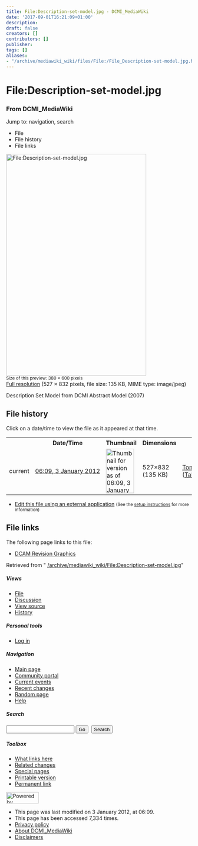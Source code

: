 ```yaml
---
title: File:Description-set-model.jpg - DCMI_MediaWiki
date: '2017-09-01T16:21:09+01:00'
description: 
draft: false
creators: []
contributors: []
publisher: 
tags: []
aliases:
- "/archive/mediawiki_wiki/files/File:/File_Description-set-model.jpg.html"
---
```


<a id="top"></a>
# File:Description-set-model.jpg

### From DCMI\_MediaWiki

Jump to: navigation, search
<!-- start content -->
- File
- File history
- File links

 [<img alt="File:Description-set-model.jpg" src="/images/4/43/Description-set-model.jpg" width="380" height="600">](/archive/mediawiki_wiki/files/Description-set-model.jpg)  
<small>Size of this preview: 380 × 600 pixels</small>  
 [Full resolution](/images/4/43/Description-set-model.jpg)‎ (527 × 832 pixels, file size: 135 KB, MIME type: image/jpeg)

Description Set Model from DCMI Abstract Model (2007)

<!-- 
NewPP limit report
Preprocessor node count: 1/1000000
Post-expand include size: 0/2097152 bytes
Template argument size: 0/2097152 bytes
Expensive parser function count: 0/100
-->
## File history

Click on a date/time to view the file as it appeared at that time.

<table class="wikitable filehistory">
  <tr>
    <td></td>
    <th>Date/Time</th>
    <th>Thumbnail</th>
    <th>Dimensions</th>
    <th>User</th>
    <th>Comment</th>
  </tr>
  <tr>
    <td>current</td>
    <td class="filehistory-selected" style="white-space: nowrap;"><a href="/archive/mediawiki_wiki/files/Description-set-model.jpg">06:09, 3 January 2012</a></td>
    <td><a href="/images/4/43/Description-set-model.jpg"><img alt="Thumbnail for version as of 06:09, 3 January 2012" src="/images/4/43/Description-set-model.jpg" width="76" height="120"></a></td>
    <td>527×832 <span style="white-space: nowrap;">(135 KB)</span>
    </td>
    <td>
      <a href="/index.php/User:TomBaker" title="User:TomBaker" class="mw-userlink">TomBaker</a> <span style="white-space: nowrap;"> <span class="mw-usertoollinks">(<a href="/index.php?title=User_talk:TomBaker&amp;action=edit&amp;redlink=1" class="new" title="User talk:TomBaker (page does not exist)">Talk</a> | <a href="/index.php/Special:Contributions/TomBaker" title="Special:Contributions/TomBaker">contribs</a>)</span></span>
    </td>
    <td> <span class="comment">(Description Set Model from DCMI Abstract Model (2007))</span>
    </td>
  </tr>
</table>

  

- [Edit this file using an external application](/index.php?title=File:Description-set-model.jpg&action=edit&externaledit=true&mode=file "File:Description-set-model.jpg") <small>(See the <a href="http://www.mediawiki.org/wiki/Manual:External_editors" class="external text" rel="nofollow">setup instructions</a> for more information)</small>

## File links

The following page links to this file:

- [DCAM Revision Graphics](/index.php/DCAM_Revision_Graphics "DCAM Revision Graphics")

Retrieved from " [/archive/mediawiki_wiki/File:Description-set-model.jpg](/archive/mediawiki_wiki/files/File:/File:Description-set-model.jpg.html)"

<!-- end content -->

##### Views

- [File](/archive/mediawiki_wiki/files/File:/File:Description-set-model.jpg.html "View the file page [c]")
- [Discussion](/index.php?title=File_talk:Description-set-model.jpg&action=edit&redlink=1 "Discussion about the content page [t]")
- [View source](/index.php?title=File:Description-set-model.jpg&action=edit "This page is protected.
You can view its source [e]")
- [History](/index.php?title=File:Description-set-model.jpg&action=history "Past revisions of this page [h]")

##### Personal tools

- [Log in](/index.php?title=Special:UserLogin&returnto=File:Description-set-model.jpg "You are encouraged to log in; however, it is not mandatory [o]")

<script type="text/javascript"> if (window.isMSIE55) fixalpha(); </script>

##### Navigation

- [Main page](/index.php/Main_Page "Visit the main page [z]")
- [Community portal](/index.php/DCMI_MediaWiki:Community_portal "About the project, what you can do, where to find things")
- [Current events](/index.php/DCMI_MediaWiki:Current_events "Find background information on current events")
- [Recent changes](/index.php/Special:RecentChanges "The list of recent changes in the wiki [r]")
- [Random page](/index.php/Special:Random "Load a random page [x]")
- [Help](/index.php/Help:Contents "The place to find out")

##### <label for="searchInput">Search</label>

<form action="/index.php" id="searchform">
				<input type="hidden" name="title" value="Special:Search">
				<input id="searchInput" title="Search DCMI_MediaWiki" accesskey="f" type="search" name="search">
				<input type="submit" name="go" class="searchButton" id="searchGoButton" value="Go" title="Go to a page with this exact name if exists"> 
				<input type="submit" name="fulltext" class="searchButton" id="mw-searchButton" value="Search" title="Search the pages for this text">
			</form>

##### Toolbox

- [What links here](/index.php/Special:WhatLinksHere/File:Description-set-model.jpg "List of all wiki pages that link here [j]")
- [Related changes](/index.php/Special:RecentChangesLinked/File:Description-set-model.jpg "Recent changes in pages linked from this page [k]")
- [Special pages](/index.php/Special:SpecialPages "List of all special pages [q]")
- [Printable version](/index.php?title=File:Description-set-model.jpg&printable=yes "Printable version of this page [p]")
- [Permanent link](/index.php?title=File:Description-set-model.jpg&oldid=1916 "Permanent link to this revision of the page")

<!-- end of the left (by default at least) column -->

 [<img src="/skins/common/images/poweredby_mediawiki_88x31.png" height="31" width="88" alt="Powered by MediaWiki">](http://www.mediawiki.org/)

- This page was last modified on 3 January 2012, at 06:09.
- This page has been accessed 7,334 times.
- [Privacy policy](/index.php/DCMI_MediaWiki:Privacy_policy "DCMI MediaWiki:Privacy policy")
- [About DCMI\_MediaWiki](/index.php/DCMI_MediaWiki:About "DCMI MediaWiki:About")
- [Disclaimers](/index.php/DCMI_MediaWiki:General_disclaimer "DCMI MediaWiki:General disclaimer")

<script>if (window.runOnloadHook) runOnloadHook();</script><!-- Served in 0.455 secs. -->
